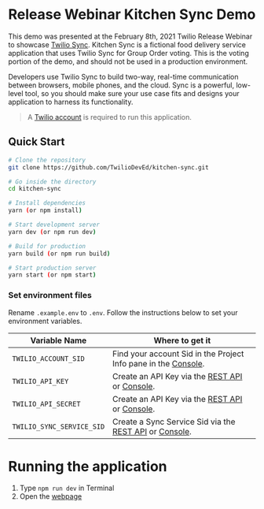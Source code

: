 # Release Webinar Kitchen Sync Demo

This demo was presented at the February 8th, 2021 Twilio Release Webinar to showcase [Twilio Sync](https://www.twilio.com/sync). Kitchen Sync is a fictional food delivery service application that uses Twilio Sync for Group Order voting. This is the voting portion of the demo, and should not be used in a production environment.

Developers use Twilio Sync to build two-way, real-time communication between browsers, mobile phones, and the cloud. Sync is a powerful, low-level tool, so you should make sure your use case fits and designs your application to harness its functionality.

> A [Twilio account](http://www.twilio.com/console) is required to run this application.

## Quick Start

```bash
# Clone the repository
git clone https://github.com/TwilioDevEd/kitchen-sync.git

# Go inside the directory
cd kitchen-sync

# Install dependencies
yarn (or npm install)

# Start development server
yarn dev (or npm run dev)

# Build for production
yarn build (or npm run build)

# Start production server
yarn start (or npm start)
```

### Set environment files

Rename `.example.env` to `.env`. Follow the instructions below to set your environment variables.

| Variable Name            | Where to get it                                                                                                                                                     |
| ------------------------ | ------------------------------------------------------------------------------------------------------------------------------------------------------------------- |
| `TWILIO_ACCOUNT_SID`       | Find your account Sid in the Project Info pane in the [Console](https://www.twilio.com/console).                                                                                       |                                                                        |                                                               |
| `TWILIO_API_KEY`           | Create an API Key via the [REST API](https://www.twilio.com/docs/iam/keys/api-key-resource) or [Console](https://www.twilio.com/console/runtime/api-keys).          |
| `TWILIO_API_SECRET`        | Create an API Key via the [REST API](https://www.twilio.com/docs/iam/keys/api-key-resource) or [Console](https://www.twilio.com/console/runtime/api-keys).          |
| `TWILIO_SYNC_SERVICE_SID`  | Create a Sync Service Sid via the [REST API](https://www.twilio.com/docs/sync/api/service) or [Console](https://www.twilio.com/console/sync/services).              |


# Running the application

1. Type `npm run dev` in Terminal
2. Open the [webpage](http://localhost:3000)
